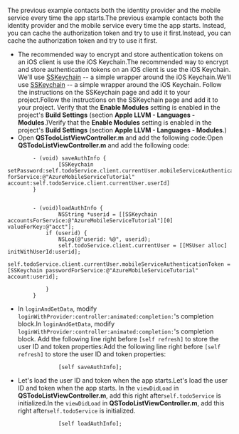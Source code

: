 
<span data-ttu-id="07c8b-101">The previous example contacts both the identity provider and the mobile service every time the app starts.</span><span class="sxs-lookup"><span data-stu-id="07c8b-101">The previous example contacts both the identity provider and the mobile service every time the app starts.</span></span> <span data-ttu-id="07c8b-102">Instead, you can cache the authorization token and try to use it first.</span><span class="sxs-lookup"><span data-stu-id="07c8b-102">Instead, you can cache the authorization token and try to use it first.</span></span>

* <span data-ttu-id="07c8b-103">The recommended way to encrypt and store authentication tokens on an iOS client is use the iOS Keychain.</span><span class="sxs-lookup"><span data-stu-id="07c8b-103">The recommended way to encrypt and store authentication tokens on an iOS client is use the iOS Keychain.</span></span> <span data-ttu-id="07c8b-104">We'll use [SSKeychain](https://github.com/soffes/sskeychain) -- a simple wrapper around the iOS Keychain.</span><span class="sxs-lookup"><span data-stu-id="07c8b-104">We'll use [SSKeychain](https://github.com/soffes/sskeychain) -- a simple wrapper around the iOS Keychain.</span></span> <span data-ttu-id="07c8b-105">Follow the instructions on the SSKeychain page and add it to your project.</span><span class="sxs-lookup"><span data-stu-id="07c8b-105">Follow the instructions on the SSKeychain page and add it to your project.</span></span> <span data-ttu-id="07c8b-106">Verify that the **Enable Modules** setting is enabled in the project's **Build Settings** (section **Apple LLVM - Languages - Modules**.)</span><span class="sxs-lookup"><span data-stu-id="07c8b-106">Verify that the **Enable Modules** setting is enabled in the project's **Build Settings** (section **Apple LLVM - Languages - Modules**.)</span></span>
* <span data-ttu-id="07c8b-107">Open **QSTodoListViewController.m** and add the following code:</span><span class="sxs-lookup"><span data-stu-id="07c8b-107">Open **QSTodoListViewController.m** and add the following code:</span></span>

```
        - (void) saveAuthInfo {
                [SSKeychain setPassword:self.todoService.client.currentUser.mobileServiceAuthenticationToken forService:@"AzureMobileServiceTutorial" account:self.todoService.client.currentUser.userId]
        }


        - (void)loadAuthInfo {
                NSString *userid = [[SSKeychain accountsForService:@"AzureMobileServiceTutorial"][0] valueForKey:@"acct"];
            if (userid) {
                NSLog(@"userid: %@", userid);
                self.todoService.client.currentUser = [[MSUser alloc] initWithUserId:userid];
                 self.todoService.client.currentUser.mobileServiceAuthenticationToken = [SSKeychain passwordForService:@"AzureMobileServiceTutorial" account:userid];

            }
        }
```

* <span data-ttu-id="07c8b-108">In `loginAndGetData`, modify  `loginWithProvider:controller:animated:completion:`'s completion block.</span><span class="sxs-lookup"><span data-stu-id="07c8b-108">In `loginAndGetData`, modify  `loginWithProvider:controller:animated:completion:`'s completion block.</span></span> <span data-ttu-id="07c8b-109">Add the following line right before `[self refresh]` to store the user ID and token properties:</span><span class="sxs-lookup"><span data-stu-id="07c8b-109">Add the following line right before `[self refresh]` to store the user ID and token properties:</span></span>

```
                [self saveAuthInfo];
```

* <span data-ttu-id="07c8b-110">Let's load the user ID and token when the app starts.</span><span class="sxs-lookup"><span data-stu-id="07c8b-110">Let's load the user ID and token when the app starts.</span></span> <span data-ttu-id="07c8b-111">In the `viewDidLoad` in **QSTodoListViewController.m**, add this right after`self.todoService` is initialized.</span><span class="sxs-lookup"><span data-stu-id="07c8b-111">In the `viewDidLoad` in **QSTodoListViewController.m**, add this right after`self.todoService` is initialized.</span></span>

```
                [self loadAuthInfo];
```
